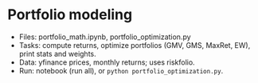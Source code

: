 # Portfolio modeling

- Files: portfolio_math.ipynb, portfolio_optimization.py
- Tasks: compute returns, optimize portfolios (GMV, GMS, MaxRet, EW), print stats and weights.
- Data: yfinance prices, monthly returns; uses riskfolio.
- Run: notebook (run all), or `python portfolio_optimization.py`.
